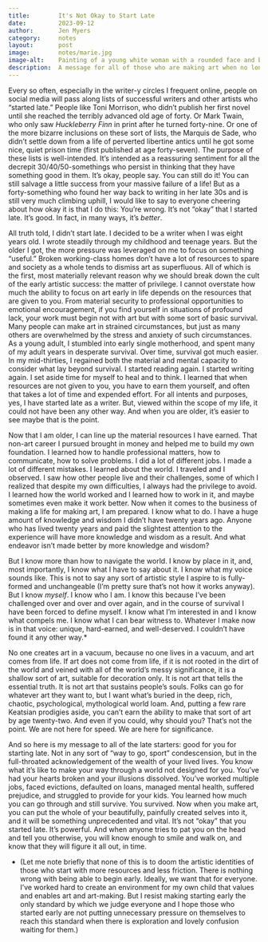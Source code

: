 ```yaml
---
title:        It's Not Okay to Start Late
date:         2023-09-12
author:       Jen Myers
category:     notes
layout:       post
image:        notes/marie.jpg
image-alt:    Painting of a young white woman with a rounded face and blond curls, dressed in early 1800s fashion, leaning over an artist's easel and looking straight at the viewer
description:  A message for all of those who are making art when no longer young
---
```


Every so often, especially in the writer-y circles I frequent online, people on social media will pass along lists of successful writers and other artists who “started late.” People like Toni Morrison, who didn’t publish her first novel until she reached the terribly advanced old age of forty. Or Mark Twain, who only saw _Huckleberry Finn_ in print after he turned forty-nine. Or one of the more bizarre inclusions on these sort of lists, the Marquis de Sade, who didn’t settle down from a life of perverted libertine antics until he got some nice, quiet prison time (first published at age forty-seven). The purpose of these lists is well-intended. It’s intended as a reassuring sentiment for all the decrepit 30/40/50-somethings who persist in thinking that they have something good in them. It’s okay, people say. You can still do it! You can still salvage a little success from your massive failure of a life! But as a forty-something who found her way back to writing in her late 30s and is still very much climbing uphill, I would like to say to everyone cheering about how okay it is that I do this: You’re wrong. It’s not “okay” that I started late. It’s good. In fact, in many ways, it’s _better_.

All truth told, I didn’t start late. I decided to be a writer when I was eight years old. I wrote steadily through my childhood and teenage years. But the older I got, the more pressure was leveraged on me to focus on something “useful.” Broken working-class homes don’t have a lot of resources to spare and society as a whole tends to dismiss art as superfluous. All of which is the first, most materially relevant reason why we should break down the cult of the early artistic success: the matter of privilege. I cannot overstate how much the ability to focus on art early in life depends on the resources that are given to you. From material security to professional opportunities to emotional encouragement, if you find yourself in situations of profound lack, your work must begin not with art but with some sort of basic survival. Many people can make art in strained circumstances, but just as many others are overwhelmed by the stress and anxiety of such circumstances. As a young adult, I stumbled into early single motherhood, and spent many of my adult years in desperate survival. Over time, survival got much easier. In my mid-thirties, I regained both the material and mental capacity to consider what lay beyond survival. I started reading again. I started writing again. I set aside time for myself to heal and to think. I learned that when resources are not given to you, you have to earn them yourself, and often that takes a lot of time and expended effort. For all intents and purposes, yes, I have started late as a writer. But, viewed within the scope of my life, it could not have been any other way. And when you are older, it’s easier to see maybe that is the point.

Now that I am older, I can line up the material resources I have earned. That non-art career I pursued brought in money and helped me to build my own foundation. I learned how to handle professional matters, how to communicate, how to solve problems. I did a lot of different jobs. I made a lot of different mistakes. I learned about the world. I traveled and I observed. I saw how other people live and their challenges, some of which I realized that despite my own difficulties, I always had the privilege to avoid. I learned how the world worked and I learned how to work in it, and maybe sometimes even make it work better. Now when it comes to the business of making a life for making art, I am prepared. I know what to do. I have a huge amount of knowledge and wisdom I didn’t have twenty years ago. Anyone who has lived twenty years and paid the slightest attention to the experience will have more knowledge and wisdom as a result. And what endeavor isn’t made better by more knowledge and wisdom?

But I know more than how to navigate the world. I know by place in it, and, most importantly, I know what I have to say about it. I know what my voice sounds like. This is not to say any sort of artistic style I aspire to is fully-formed and unchangeable (I’m pretty sure that’s not how it works anyway). But I know _myself_. I know who I am. I know this because I’ve been challenged over and over and over again, and in the course of survival I have been forced to define myself. I know what I’m interested in and I know what compels me. I know what I can bear witness to. Whatever I make now is in that voice: unique, hard-earned, and well-deserved. I couldn’t have found it any other way.*

No one creates art in a vacuum, because no one lives in a vacuum, and art comes from life. If art does not come from life, if it is not rooted in the dirt of the world and veined with all of the world’s messy significance, it is a shallow sort of art, suitable for decoration only. It is not art that tells the essential truth. It is not art that sustains people’s souls. Folks can go for whatever art they want to, but I want what’s buried in the deep, rich, chaotic, psychological, mythological world loam. And, putting a few rare Keatsian prodigies aside, you can’t earn the ability to make that sort of art by age twenty-two. And even if you could, why should you? That’s not the point. We are not here for speed. We are here for significance.

And so here is my message to all of the late starters: good for you for starting late. Not in any sort of “way to go, sport” condescension, but in the full-throated acknowledgement of the wealth of your lived lives. You know what it’s like to make your way through a world not designed for you. You’ve had your hearts broken and your illusions dissolved. You’ve worked multiple jobs, faced evictions, defaulted on loans, managed mental health, suffered prejudice, and struggled to provide for your kids. You learned how much you can go through and still survive. You survived. Now when you make art, you can put the whole of your beautifully, painfully created selves into it, and it will be something unprecedented and vital. It’s not “okay” that you started late. It’s powerful. And when anyone tries to pat you on the head and tell you otherwise, you will know enough to smile and walk on, and know that they will figure it all out, in time.

* (Let me note briefly that none of this is to doom the artistic identities of those who start with more resources and less friction. There is nothing wrong with being able to begin early. Ideally, we want that for everyone. I’ve worked hard to create an environment for my own child that values and enables art and art-making. But I resist making starting early the only standard by which we judge everyone and I hope those who started early are not putting unnecessary pressure on themselves to reach this standard when there is exploration and lovely confusion waiting for them.)
